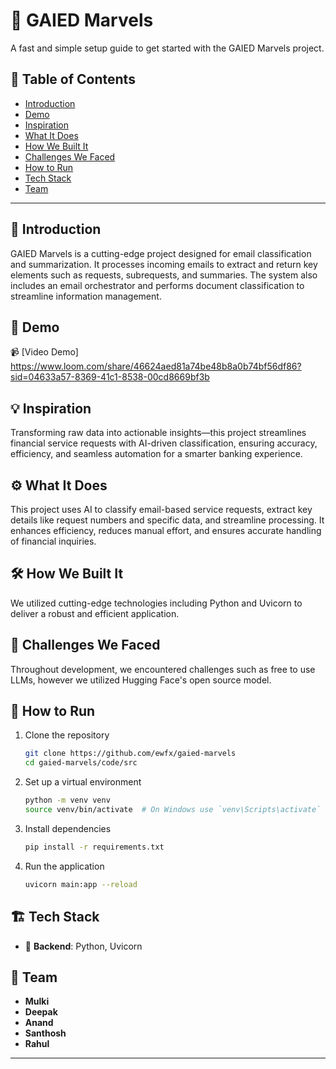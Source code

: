 # 🚀 GAIED Marvels

A fast and simple setup guide to get started with the GAIED Marvels project.

## 📌 Table of Contents
- [Introduction](#-introduction)
- [Demo](#-demo)
- [Inspiration](#-inspiration)
- [What It Does](#-what-it-does)
- [How We Built It](#-how-we-built-it)
- [Challenges We Faced](#-challenges-we-faced)
- [How to Run](#-how-to-run)
- [Tech Stack](#-tech-stack)
- [Team](#-team)

---

## 🎯 Introduction
GAIED Marvels is a cutting-edge project designed for email classification and summarization. It processes incoming emails to extract and return key elements such as requests, subrequests, and summaries. The system also includes an email orchestrator and performs document classification to streamline information management.

## 🎥 Demo
📹 [Video Demo]
https://www.loom.com/share/46624aed81a74be48b8a0b74bf56df86?sid=04633a57-8369-41c1-8538-00cd8669bf3b

## 💡 Inspiration
Transforming raw data into actionable insights—this project streamlines financial service requests with AI-driven classification, ensuring accuracy, efficiency, and seamless automation for a smarter banking experience.

## ⚙️ What It Does
This project uses AI to classify email-based service requests, extract key details like request numbers and specific data, and streamline processing. It enhances efficiency, reduces manual effort, and ensures accurate handling of financial inquiries.

## 🛠️ How We Built It
We utilized cutting-edge technologies including Python and Uvicorn to deliver a robust and efficient application.

## 🚧 Challenges We Faced
Throughout development, we encountered challenges such as free to use LLMs, however we utilized Hugging Face's open source model.

## 🏃 How to Run
1. Clone the repository  
   ```bash
   git clone https://github.com/ewfx/gaied-marvels
   cd gaied-marvels/code/src
   ```

2. Set up a virtual environment  
   ```bash
   python -m venv venv
   source venv/bin/activate  # On Windows use `venv\Scripts\activate`
   ```

3. Install dependencies  
   ```bash
   pip install -r requirements.txt
   ```

4. Run the application  
   ```bash
   uvicorn main:app --reload
   ```

## 🏗️ Tech Stack
- 🔹 **Backend**: Python, Uvicorn

## 👥 Team
- **Mulki** 
- **Deepak** 
- **Anand** 
- **Santhosh** 
- **Rahul** 

---
